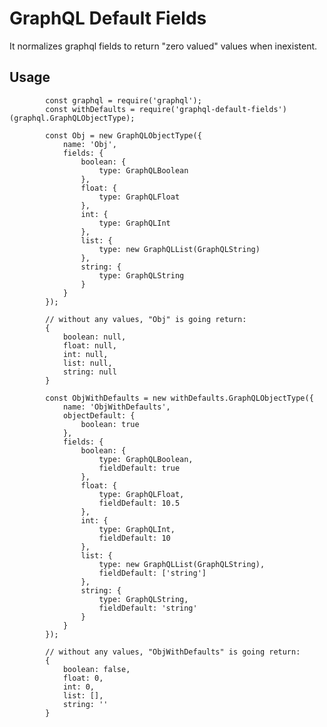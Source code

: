 # GraphQL Default Fields

It normalizes graphql fields to return "zero valued" values when inexistent.

## Usage

            const graphql = require('graphql');
            const withDefaults = require('graphql-default-fields')(graphql.GraphQLObjectType);
            
            const Obj = new GraphQLObjectType({
                name: 'Obj',
                fields: {
                    boolean: {
                        type: GraphQLBoolean
                    },
                    float: {
                        type: GraphQLFloat
                    },
                    int: {
                        type: GraphQLInt
                    },
                    list: {
                        type: new GraphQLList(GraphQLString)
                    },
                    string: {
                        type: GraphQLString
                    }
                }
            });

            // without any values, "Obj" is going return:
            {
                boolean: null,
                float: null,
                int: null,
                list: null,
                string: null
            }
            
            const ObjWithDefaults = new withDefaults.GraphQLObjectType({
                name: 'ObjWithDefaults',
                objectDefault: {
                    boolean: true
                },
                fields: {
                    boolean: {
                        type: GraphQLBoolean,
                        fieldDefault: true
                    },
                    float: {
                        type: GraphQLFloat,
                        fieldDefault: 10.5
                    },
                    int: {
                        type: GraphQLInt,
                        fieldDefault: 10
                    },
                    list: {
                        type: new GraphQLList(GraphQLString),
                        fieldDefault: ['string']
                    },
                    string: {
                        type: GraphQLString,
                        fieldDefault: 'string'
                    }
                }
            });

            // without any values, "ObjWithDefaults" is going return:
            {
                boolean: false,
                float: 0,
                int: 0,
                list: [],
                string: ''
            }

